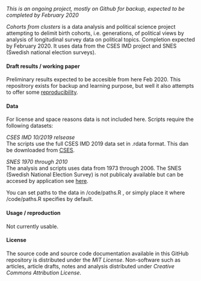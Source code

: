 *This is an ongoing project, mostly on Github for backup, expected to be completed by February 2020*

*Cohorts from clusters* is a data analysis and political science project attempting to delimit birth
cohorts, i.e. generations, of political views by analysis of longitudinal survey data on political topics. 
Completion expected by February 2020. It uses data from the CSES IMD project and SNES (Swedish national
election surveys).

#### Draft results / working paper

Preliminary results expected to be accesible from here Feb 2020. This repositrory exists for backup and learning purpose, 
but well it also attempts to offer some [reproducibility](http://t-redactyl.io/blog/2016/10/a-crash-course-in-reproducible-research-in-r.html).

#### Data

For license and space reasons data is not included here. Scripts require the following datasets:

*CSES IMD 10/2019 relsease*  
The scripts use the full CSES IMD 2019 data set in .rdata format. This dan be downloaded from
[CSES](https://cses.org/data-download/cses-integrated-module-dataset-imd/).

*SNES 1970 through 2010*  
The analysis and scripts uses data from 1973 through 2006. The SNES (Swedish National Election
Survey) is not publicaly available but can be accesed by application see
[here](https://valforskning.pol.gu.se/english/data__documentation).

You can set paths to the data in /code/paths.R , or simply place it where /code/paths.R specifies
by default.

#### Usage / reproduction

Not currently usable.

#### License

The source code and source code documentation available in this GitHub repository is distributed under the *MIT License*. 
Non-software such as articles, article drafts, notes and analysis distributed under *Creative Commons Attribution License*.
